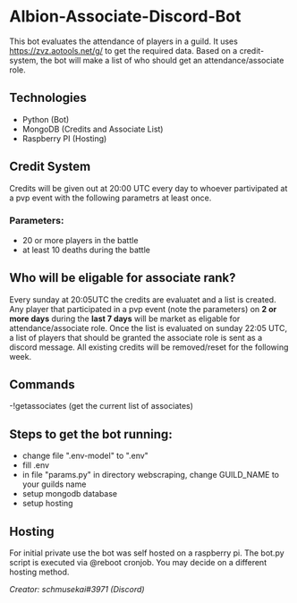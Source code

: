 # Albion-Associate-Discord-Bot
This bot evaluates the attendance of players in a guild. It uses https://zvz.aotools.net/g/ to get the required data. Based on a credit-system, the bot will make a list of who should get an attendance/associate role.

## Technologies
- Python (Bot)
- MongoDB (Credits and Associate List)
- Raspberry PI (Hosting)

## Credit System
Credits will be given out at 20:00 UTC every day to whoever partivipated at a pvp event with the following parametrs at least once.
### Parameters:
- 20 or more players in the battle
- at least 10 deaths during the battle

## Who will be eligable for associate rank?
Every sunday at 20:05UTC the credits are evaluatet and a list is created. Any player that participated in a pvp event (note the parameters) on **2 or more days** during the **last 7 days** will be market as eligable for attendance/associate role. Once the list is evaluated on sunday 22:05 UTC, a list of players that should be granted the associate role is sent as a discord message. All existing credits will be removed/reset for the following week.

## Commands
-!getassociates (get the current list of associates)

## Steps to get the bot running:
- change file ".env-model" to ".env"
- fill .env
- in file "params.py" in directory webscraping, change GUILD_NAME to your guilds name
- setup mongodb database
- setup hosting

## Hosting
For initial private use the bot was self hosted on a raspberry pi. The bot.py script is executed via @reboot cronjob. You may decide on a different hosting method.


_Creator: schmusekai#3971 (Discord)_
